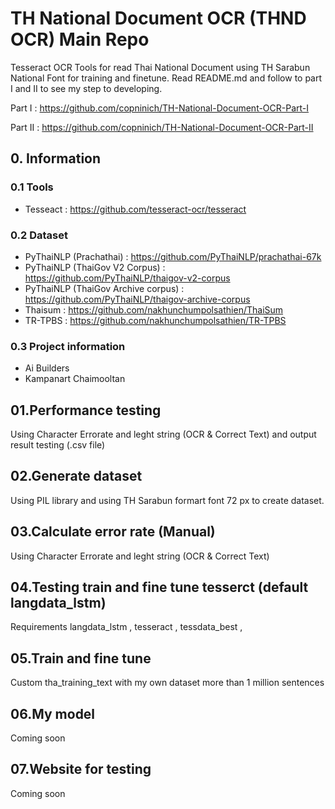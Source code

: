 # TH National Document OCR (THND OCR) Main Repo
Tesseract OCR Tools for read Thai National Document using TH Sarabun National Font for training and finetune.
Read README.md and follow to part I and II to see my step to developing.

Part I : https://github.com/copninich/TH-National-Document-OCR-Part-I

Part II : https://github.com/copninich/TH-National-Document-OCR-Part-II

## 0. Information
### 0.1 Tools 
- Tesseact : https://github.com/tesseract-ocr/tesseract
### 0.2 Dataset
- PyThaiNLP (Prachathai) : https://github.com/PyThaiNLP/prachathai-67k
- PyThaiNLP (ThaiGov V2 Corpus) : https://github.com/PyThaiNLP/thaigov-v2-corpus
- PyThaiNLP (ThaiGov Archive corpus) : https://github.com/PyThaiNLP/thaigov-archive-corpus
- Thaisum : https://github.com/nakhunchumpolsathien/ThaiSum 
- TR-TPBS : https://github.com/nakhunchumpolsathien/TR-TPBS
### 0.3 Project information
- Ai Builders
- Kampanart Chaimooltan

## 01.Performance testing 
Using Character Errorate and leght string (OCR & Correct Text) and output result testing (.csv file)

## 02.Generate dataset
Using PIL library and using TH Sarabun formart font 72 px to create dataset.

## 03.Calculate error rate (Manual)
Using Character Errorate and leght string (OCR & Correct Text)

## 04.Testing train and fine tune tesserct (default langdata_lstm)
Requirements langdata_lstm , tesseract , tessdata_best , 

## 05.Train and fine tune
Custom tha_training_text with my own dataset more than 1 million sentences

## 06.My model
Coming soon

## 07.Website for testing
Coming soon


